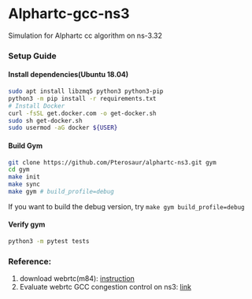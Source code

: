# Alphartc-gcc-ns3

Simulation for Alphartc cc algorithm on ns-3.32

### Setup Guide


#### Install dependencies(Ubuntu 18.04)

```sh
sudo apt install libzmq5 python3 python3-pip
python3 -m pip install -r requirements.txt
# Install Docker
curl -fsSL get.docker.com -o get-docker.sh
sudo sh get-docker.sh
sudo usermod -aG docker ${USER}
```

#### Build Gym

```sh
git clone https://github.com/Pterosaur/alphartc-ns3.git gym
cd gym
make init
make sync
make gym # build_profile=debug
```

If you want to build the debug version, try `make gym build_profile=debug`

#### Verify gym

```sh
python3 -m pytest tests
```

### Reference:

1. download webrtc(m84):  [instruction](https://mediasoup.org/documentation/v3/libmediasoupclient/installation/)
2. Evaluate webrtc GCC congestion control on ns3: [link](https://blog.csdn.net/u010643777/article/details/107237315)
